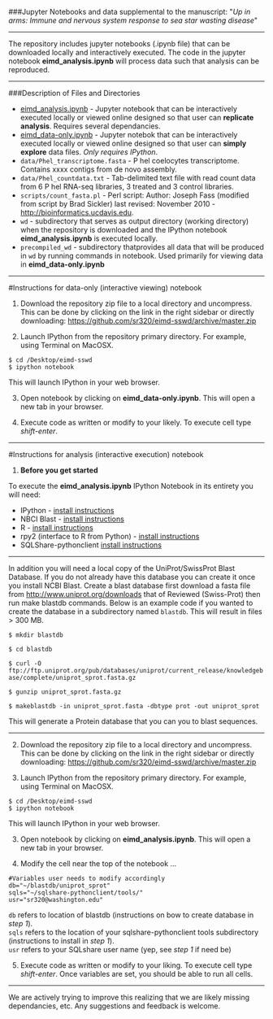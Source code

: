 
###Jupyter Notebooks and data supplemental to the manuscript: "_Up in arms: Immune and nervous system response to sea star wasting disease_"

<!---
INSERT LINKS HERE
--->

---

The repository includes jupyter notebooks (.ipynb file) that can be downloaded locally and interactively executed. The code in the jupyter notebook **eimd_analysis.ipynb** will process data such that analysis can be reproduced.

---
###Description of Files and Directories

* [eimd_analysis.ipynb](https://github.com/sr320/eimd-sswd/blob/master/eimd_analysis.ipynb) - Jupyter notebook that can be interactively executed locally or viewed online designed so that user can **replicate analysis**. Requires several dependancies.
*  [eimd_data-only.ipynb](https://github.com/sr320/eimd-sswd/blob/master/eimd_data-only.ipynb) - Jupyter notebok that can be interactively executed locally or viewed online designed so that user can **simply explore** data files. _Only requires IPython_.
* `data/Phel_transcriptome.fasta` - P hel coelocytes transcriptome. Contains xxxx contigs from de novo assembly.
* `data/Phel_countdata.txt` - Tab-delimited text file with read count data from 6 P hel RNA-seq libraries, 3 treated and 3 control libraries.
* `scripts/count_fasta.pl` - Perl script:  Author: Joseph Fass (modified from script by Brad Sickler) last revised: November 2010 - http://bioinformatics.ucdavis.edu.
* `wd` - subdirectory that serves as output directory (working directory) when the repository is downloaded and the IPython notebook **eimd_analysis.ipynb** is executed locally.
*  `precompiled_wd` - subdirectory thatprovides all data that will be produced in `wd` by running commands in notebook. Used primarily for viewing data in **eimd_data-only.ipynb**

---


#Instructions for data-only (interactive viewing) notebook


1) Download the repository zip file to a local directory and uncompress. This can be done by clicking on the link in the right sidebar or directly downloading: <https://github.com/sr320/eimd-sswd/archive/master.zip>

2) Launch IPython from the repository primary directory. 
For example, using Terminal on MacOSX.


```
$ cd /Desktop/eimd-sswd
$ ipython notebook

```
This will launch IPython in your web browser.  


3) Open notebook by clicking on **eimd_data-only.ipynb**. This will open a new tab in your browser.


4) Execute code as written or modify to your likely. To execute cell type *shift-enter*.

---


#Instructions for analysis (interactive execution) notebook

1) **Before you get started**

To execute the **eimd_analysis.ipynb** IPython Notebook in its entirety you will need:   

* IPython - [install instructions](http://ipython.org/install.html)    
* NBCI Blast -  [install instructions](http://blast.ncbi.nlm.nih.gov/Blast.cgi?CMD=Web&PAGE_TYPE=BlastDocs&DOC_TYPE=Download)  
* R - [install instructions](http://www.r-project.org/)  
* rpy2 (interface to R from Python) - [install instructions](http://rpy.sourceforge.net/)  
* SQLShare-pythonclient [install instructions](https://github.com/uwescience/sqlshare-pythonclient)

---

In addition you will need a local copy of the UniProt/SwissProt Blast Database. 
If you do not already have this database you can create it once you install NCBI Blast. Create a blast database first download a fasta file from <http://www.uniprot.org/downloads> that of Reviewed (Swiss-Prot) then run make blastdb commands.
Below is an example code if you wanted to create the database in a subdirectory named `blastdb`. This will result in files > 300 MB.

`$ mkdir blastdb`

`$ cd blastdb`

`$ curl -O ftp://ftp.uniprot.org/pub/databases/uniprot/current_release/knowledgebase/complete/uniprot_sprot.fasta.gz`

`$ gunzip uniprot_sprot.fasta.gz`

`$ makeblastdb -in uniprot_sprot.fasta -dbtype prot -out uniprot_sprot`

This will generate a Protein database that you can you to blast sequences. 

---

2) Download the repository zip file to a local directory and uncompress. This can be done by clicking on the link in the right sidebar or directly downloading: <https://github.com/sr320/eimd-sswd/archive/master.zip>

2) Launch IPython from the repository primary directory. 
For example, using Terminal on MacOSX.


```
$ cd /Desktop/eimd-sswd
$ ipython notebook

```
This will launch IPython in your web browser.  


3) Open notebook by clicking on **eimd_analysis.ipynb**. This will open a new tab in your browser.



4) Modify the cell near the top of the notebook …

```
#Variables user needs to modify accordingly
db="~/blastdb/uniprot_sprot"
sqls="~/sqlshare-pythonclient/tools/"
usr="sr320@washington.edu"
```
`db` refers to location of blastdb (instructions on bow to create database in _step 1_).   
`sqls` refers to the location of your sqlshare-pythonclient tools subdirectory (instructions to install in _step 1_).   
`usr` refers to your SQLshare user name (yep, see _step 1_ if need be)


5) Execute code as written or modify to your liking. To execute cell type *shift-enter*. Once variables are set, you should be able to run all cells.


---

We are actively trying to improve this realizing that we are likely missing dependancies, etc. Any suggestions and feedback is welcome. 

